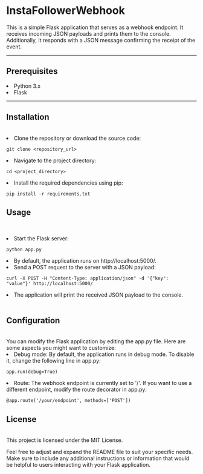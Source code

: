 # InstaFollowerWebhook

This is a simple Flask application that serves as a webhook endpoint. It receives incoming JSON payloads and prints them to the console. Additionally, it responds with a JSON message confirming the receipt of the event.
<hr>
<strong><h2>Prerequisites</h2></strong>
<li>Python 3.x</li>
<li>Flask</li>
<hr>
<strong><h2>Installation</h2></strong>
<br>
<li>Clone the repository or download the source code:</li>

<code>git clone <repository_url></code>
<br>
<li>Navigate to the project directory:</li>

<code>cd <project_directory></code>
<br>
<li>Install the required dependencies using pip:</li>

<code>pip install -r requirements.txt</code>
<br>
<strong><h2>Usage</h2></strong>
<br>
<li>Start the Flask server:</li>

<code>python app.py</code>
<br>
<li>By default, the application runs on http://localhost:5000/.</li>

<li>Send a POST request to the server with a JSON payload:</li>


<code>curl -X POST -H "Content-Type: application/json" -d '{"key": "value"}' http://localhost:5000/</code>
<br>
<li>The application will print the received JSON payload to the console.</li>
<br>
<strong><h2>Configuration</h2></strong>
<br>
You can modify the Flask application by editing the app.py file. Here are some aspects you might want to customize:

<li>Debug mode: By default, the application runs in debug mode. To disable it, change the following line in app.py:</li>

<code>app.run(debug=True)</code>
<li>Route: The webhook endpoint is currently set to '/'. If you want to use a different endpoint, modify the route decorator in app.py:</li>

<code>@app.route('/your/endpoint', methods=['POST'])</code>
<br>
<strong><h2>License</h2></strong>
<br>
This project is licensed under the MIT License.

Feel free to adjust and expand the README file to suit your specific needs. Make sure to include any additional instructions or information that would be helpful to users interacting with your Flask application.

